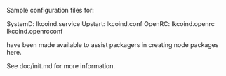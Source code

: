 Sample configuration files for:

SystemD: lkcoind.service
Upstart: lkcoind.conf
OpenRC:  lkcoind.openrc
         lkcoind.openrcconf

have been made available to assist packagers in creating node packages here.

See doc/init.md for more information.
